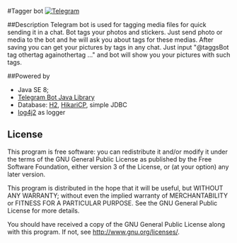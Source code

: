 #Tagger bot
[![Telegram](http://trellobot.doomdns.org/telegrambadge.svg)](https://telegram.me/JavaBotsApi)

##Description
Telegram bot is used for tagging media files for quick sending it in a chat.
Bot tags your photos and stickers. Just send photo or media to the bot and he will ask you about tags for these medias. After saving you can get your pictures by tags in any chat. Just input  "@taggsBot tag othertag againothertag ..." and bot will show you your pictures with such tags. 

##Powered by

* Java SE 8;
* [Telegram Bot Java Library](https://github.com/rubenlagus/TelegramBots)
* Database: [H2](http://h2database.com/html/main.html), [HikariCP](https://github.com/brettwooldridge/HikariCP), simple JDBC
* [log4j2](http://logging.apache.org/log4j/2.x/) as logger


## License 

This program is free software: you can redistribute it and/or modify
it under the terms of the GNU General Public License as published by
the Free Software Foundation, either version 3 of the License, or
(at your option) any later version.

This program is distributed in the hope that it will be useful,
but WITHOUT ANY WARRANTY; without even the implied warranty of
MERCHANTABILITY or FITNESS FOR A PARTICULAR PURPOSE.  See the
GNU General Public License for more details.

You should have received a copy of the GNU General Public License
along with this program.  If not, see <http://www.gnu.org/licenses/>.
